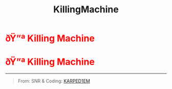 ﻿---
lang: en-US
title: KillingMachine
prev: Instigator
next: Ludopath
---
# <font color=red>ðŸ”ª <b>Killing Machine</b></font> <Badge text="Killing" type="tip" vertical="middle"/>
# <font color=red>ðŸ”ª <b>Killing Machine</b></font> <Badge text="Killing" type="tip" vertical="middle"/>
---

> From: SNR & Coding: [KARPED1EM](https://github.com/KARPED1EM)

